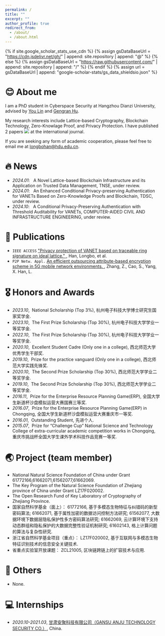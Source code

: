 ```yaml
---
permalink: /
title: ""
excerpt: ""
author_profile: true
redirect_from: 
  - /about/
  - /about.html
---
```


{% if site.google_scholar_stats_use_cdn %}
{% assign gsDataBaseUrl = "https://cdn.jsdelivr.net/gh/" | append: site.repository | append: "@" %}
{% else %}
{% assign gsDataBaseUrl = "https://raw.githubusercontent.com/" | append: site.repository | append: "/" %}
{% endif %}
{% assign url = gsDataBaseUrl | append: "google-scholar-stats/gs_data_shieldsio.json" %}

<span class='anchor' id='about-me'></span>

# 😊 About me
I am a PhD student in Cyberspace Security at Hangzhou Dianzi University, advised by [You Lin](https://cbs.hdu.edu.cn/2018/0323/c3446a83389/page.htm) and [Gengran Hu](https://faculty.hdu.edu.cn/wlkjaqxy/hgr/main.htm). 

My research interests include Lattice-based Cryptography, Blockchain Technology, Zero-Knowlage Proof, and Privacy Protection. I have published 2 papers <a href='https://scholar.google.com/citations?user=sfSE38wAAAAJ'><img src="https://img.shields.io/endpoint?logo=Google%20Scholar&url=https%3A%2F%2Fcdn.jsdelivr.net%2Fgh%2FLoongDoctor%2FLoongDoctor.github.io@google-scholar-stats%2Fgs_data_shieldsio.json&labelColor=f6f6f6&color=9cf&style=flat&label=citations"></a> at the international journal.


If you are seeking any form of academic cooperation, please feel free to email me at longbohan@hdu.edu.cn. 
# 🔥 News
- *2024.01*: &nbsp; A Novel Lattice-based Blockchain Infrastructure and its Application on Trusted Data Management, TNSE, under review.
- *2024.01*: &nbsp; An Enhanced Conditional Privacy-preserving Authentication for VANETs Based on Zero-Knowledge Proofs and Blockchain, TDSC, under review.
- *2024.10*: &nbsp; A Conditional Privacy-Preserving Authentication with Threshold Auditability for VANETs, COMPUTER-AIDED CIVIL AND INFRASTRUCTURE ENGINEERING, under review.

# 📝 Publications 
-  ``IEEE ACCESS`` [ "Privacy protection of VANET based on traceable ring signature on ideal lattice." ](https://ieeexplore.ieee.org/abstract/document/9258891), Han, Longbo, et al.
-  ``P2P Netw. Appl.`` [An efficient outsourcing attribute-based encryption scheme in 5G mobile network environments. ](https://doi.org/10.1007/s12083-021-01195-2), Zhang, Z., Cao, S., Yang, X. Han, L.


# 🎖 Honors and Awards
- *2023.10*,&nbsp; National Scholarship (Top 3%), 杭州电子科技大学博士研究生国家奖学金.
- *2023.10*,&nbsp; The First Prize Scholarship (Top 30%), 杭州电子科技大学学业一等奖学金.
- *2022.10*,&nbsp; The First Prize Scholarship (Top 30%), 杭州电子科技大学学业一等奖学金.
- *2020.10*,&nbsp; Excellent Student Cadre (Only one in a college), 西北师范大学优秀学生干部奖.
- *2019.10*,&nbsp; Prize for the practice vanguard (Only one in a college), 西北师范大学实践先锋奖.
- *2020.10*,&nbsp; The Second Prize Scholarship (Top 30%), 西北师范大学学业二等奖学金.
- *2019.10*,&nbsp; The Second Prize Scholarship (Top 30%), 西北师范大学学业二等奖学金.
- *2016.11*,&nbsp; Prize for the Enterprise Resource Planning Game(ERP), 全国大学生新道杯沙盘模拟运营大赛国赛三等奖.
- *2016.07*,&nbsp; Prize for the Enterprise Resource Planning Game(ERP) in Chongqing, 全国大学生新道杯沙盘模拟运营大赛重庆市一等奖.
- *2016.01*,&nbsp; Outstanding Student, 先进个人.
- *2015.07*,&nbsp; Prize for “Challenge Cup” National Science and Technology College of extra-curricular academic competition works in Chongqing, 重庆市挑战杯全国大学生课外学术科技作品竞赛一等奖.

# 🌏 Project (team member)
- National Natural Science Foundation of China under Grant 61772166,61662071,61562077,61662069.
- The Key Program of the Natural Science Foundation of Zhejiang province of China under Grant LZ17F020002.
- The Open Research Fund of Key Laboratory of Cryptography of Zhejiang Province.
- 国家自然科学基金（面上）：
61772166, 基于多模态生物特征与纠错码的新型密码算法;
61662071, 基于属性加密的数据访问控制方法研究;
61562077, 大数据环境下数据层隐私保护性多方密码算法研究;
61662069, 云计算环境下支持动态群组和隐私保护的大数据完整性验证机制研究;
61602143, 格上计算问题的算法与复杂性研究.
- 浙江省自然科学基金项目（重点）：
LZ17F020002, 基于互联网与多模态生物特征识别技术的信息安全关键技术.
- 省重点实验室开放课题：
ZCL21005, 区块链跨链上的扩容技术与应用.


# 📖 Others
- None.

# 💻 Internships
- *2020.10-2021.03*, [甘肃安聚科技有限公司（GANSU ANJU TECHNOLOGY SECURITY CO.）](http://www.xbcisp.com/), China.
